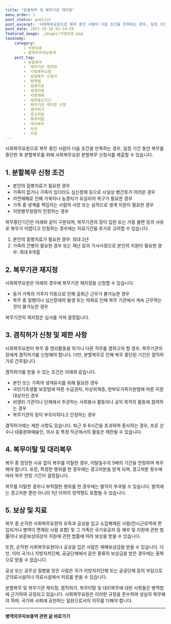 ```yaml
---
title: "분할복무 및 복무기관 재지정"
menu_order: 1
post_status: publish
post_excerpt: '사회복무요원으로 복무 중인 사람이 다음 조건을 만족하는 경우, 일정 기간 동안 복무를 중단한 후 분할복무를 위해 사회복무요원 분할복무 신청서를 제출할 수 있습니다.'
post_date: 2023-10-18 02:14:59
featured_image: _images/국방보훈.png
taxonomy:
    category:
        - 국방보훈
        - 병역의무자보충역
    post_tag:
        - 분할복무
        -  복무기관 재지정
        -  사회복무요원
        -  분할복무 신청서
        -  병역법
        -  질병치료
        -  생계지원
        -  자연재해
        -  복무중단기간
        -  복무기관 재지정 신청
        -  겸직허가
        -  경고처분
        -  복무이탈
        -  대리복무
        -  보상
        -  치료
---
```



사회복무요원으로 복무 중인 사람이 다음 조건을 만족하는 경우, 일정 기간 동안 복무를 중단한 후 분할복무를 위해 사회복무요원 분할복무 신청서를 제출할 수 있습니다.

## 1. 분할복무 신청 조건

- 본인의 질병치료가 필요한 경우
- 가족이 없거나 가족이 있더라도 심신장애 등으로 사실상 병간호가 어려운 경우
- 자연재해로 인해 가옥이나 농경지가 유실되어 복구가 필요한 경우
- 가족 중 생계를 책임지는 사람의 사망 또는 실직으로 생계 지원이 필요한 경우
- 지방병무청장이 인정하는 경우

복무중단기간은 아래와 같이 구분되며, 복무기관의 장이 입원 또는 거동 불편 등의 사유로 복무가 어렵다고 인정하는 경우에는 치료기간을 추가로 고려할 수 있습니다.

1. 본인의 질병치료가 필요한 경우: 최대 2년
2. 가족의 간병이 필요한 경우 또는 재난 등의 가사사정으로 본인의 지원이 필요한 경우: 최대 6개월

## 2. 복무기관 재지정

사회복무요원은 아래의 경우에 복무기관 재지정을 신청할 수 있습니다.

- 동거 가족의 거주지 이동으로 인해 출퇴근 근무가 불가능한 경우
- 복무 중 질병이나 심신장애의 발생 또는 악화로 인해 복무 기관에서 계속 근무하는 것이 불가능한 경우

복무기관의 재지정은 심사를 거쳐 결정됩니다.

## 3. 겸직허가 신청 및 제한 사항

사회복무요원이 복무 중 영리활동을 하거나 다른 직무를 겸하고자 할 경우, 복무기관의 장에게 겸직허가를 신청해야 합니다. 다만, 분할복무로 인해 복무 중단된 기간은 겸직허가로 간주됩니다.

겸직허가를 받을 수 있는 조건은 아래와 같습니다.

- 본인 또는 가족의 생계유지를 위해 필요한 경우
- 국민기초생활 보장법에 따른 수급권자, 차상위계층, 한부모가족지원법에 따른 지원대상자인 경우
- 비영리 기관이나 단체에서 주관하는 사회봉사 활동이나 공익 목적의 활동에 참여하는 경우
- 복무기관의 장이 부득이하다고 인정하는 경우

겸직허가에는 제한 사항도 있습니다. 퇴근 후 6시간을 초과하여 종사하는 경우, 프로 선수나 대중문화예술인, 의사 등 특정 직군에서의 활동은 제한될 수 있습니다.

## 4. 복무이탈 및 대리복무

복무 중 정당한 사유 없이 복무를 이탈한 경우, 이탈일수의 5배의 기간을 연장하여 복무해야 합니다. 또한, 특정한 행위를 한 경우에는 경고처분을 받게 되며, 경고처분 횟수에 따라 복무 연장 기간이 결정됩니다.

복무를 이탈한 경우나 부적절한 행위를 한 경우에는 벌칙이 부과될 수 있습니다. 벌칙에는 경고처분 뿐만 아니라 1년 이하의 징역형도 포함될 수 있습니다.

## 5. 보상 및 치료

복무 중 순직한 사회복무요원의 유족과 공상을 입고 소집해제된 사람(전시근로역에 편입되거나 병역이 면제된 사람 포함) 및 그 가족은 국가유공자 등 예우 및 지원에 관한 법률이나 보훈보상대상자 지원에 관한 법률에 따라 보상을 받을 수 있습니다.

또한, 순직한 사회복무요원이나 공상을 입은 사람은 재해보상금을 받을 수 있습니다. 다만, 이미 국가나 지방자치단체, 공공단체에서 같은 종류의 보상금을 받은 경우에는 중복으로 받을 수 없습니다.

공상 또는 공무상 질병을 얻은 사람은 국가·지방자치단체 또는 공공단체 등의 부담으로 군의료시설이나 의료시설에서 치료를 받을 수 있습니다.

분할복무 및 복무기관 재지정, 겸직허가, 복무이탈 및 대리복무에 대한 사항들은 병역법에 근거하여 규정되고 있습니다. 사회복무요원은 이러한 규정을 준수하여 성실히 복무해야 하며, 국가와 사회에 공헌하는 일원으로서의 의무를 다해야 합니다.
<!-- wp:separator -->
<hr class="wp-block-separator has-alpha-channel-opacity"/>
<!-- /wp:separator -->

<!-- wp:group {"backgroundColor":"base","layout":{"type":"constrained"}} -->
<div class="wp-block-group has-base-background-color has-background"><!-- wp:paragraph {"align":"center","fontSize":"medium"} -->
<p class="has-text-align-center has-large-font-size"><strong>병역의무자보충역 관련 글 바로가기</strong></p>
<!-- /wp:paragraph -->


<!-- wp:latest-posts
{"categories":[{"id":9045,"count":19,"description":"","link":"https://uknowlaw.com/category/%eb%b3%91%ec%97%ad%ec%9d%98%eb%ac%b4%ec%9e%90%eb%b3%b4%ec%b6%a9%ec%97%ad/","name":"병역의무자보충역","slug":"병역의무자보충역","taxonomy":"category","parent":0,"meta":[],"_links":{"self":[{"href":"https://uknowlaw.com/wp-json/wp/v2/categories/9045"}],"collection":[{"href":"https://uknowlaw.com/wp-json/wp/v2/categories"}],"about":[{"href":"https://uknowlaw.com/wp-json/wp/v2/taxonomies/category"}],"wp:post_type":[{"href":"https://uknowlaw.com/wp-json/wp/v2/posts?categories=9045"}],"curies":[{"name":"wp","href":"https://api.w.org/{rel}","templated":true}]}}],"postsToShow":100,"excerptLength":28,"postLayout":"grid","columns":2,"featuredImageAlign":"left","featuredImageSizeSlug":"large","fontSize":16px} /--></div>
<!-- /wp:group -->